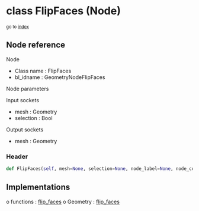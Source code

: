 # class FlipFaces (Node)

<sub>go to [index](/docs/index.md)</sub>

## Node reference

Node
 - Class name : FlipFaces
 - bl_idname : GeometryNodeFlipFaces

Node parameters

Input sockets
 - mesh : Geometry
 - selection : Bool

Output sockets
 - mesh : Geometry

### Header

``` python
def FlipFaces(self, mesh=None, selection=None, node_label=None, node_color=None):
```

## Implementations

o functions : [flip_faces](/docs/classes/flip_faces.md)
o Geometry : [flip_faces](/docs/classes/flip_faces.md) 


